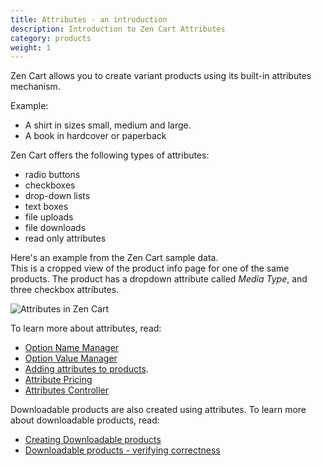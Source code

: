 ```yaml
---
title: Attributes - an introduction 
description: Introduction to Zen Cart Attributes 
category: products
weight: 1
---
```


Zen Cart allows you to create variant products using its built-in 
attributes mechanism. 

Example: 

- A shirt in sizes small, medium and large.
- A book in hardcover or paperback 

Zen Cart offers the following types of attributes:

- radio buttons 
- checkboxes 
- drop-down lists 
- text boxes 
- file uploads 
- file downloads
- read only attributes 

Here's an example from the Zen Cart sample data.  
This is a cropped view of the product info page for one of the same products.
The product has a dropdown
attribute called *Media Type*, and three checkbox attributes. 

![Attributes in Zen Cart](/images/attributes.png)

To learn more about attributes, read: 

- [Option Name Manager](/user/admin_pages/catalog/option_name_manager/)
- [Option Value Manager](/user/admin_pages/catalog/option_value_manager/)
- [Adding attributes to products](/user/products/attributes/). 
- [Attribute Pricing](/user/products/attribute_pricing)
- [Attributes Controller](/user/admin_pages/catalog/attributes_controller/)

Downloadable products are also created using attributes.  To learn 
more about downloadable products, read: 

- [Creating Downloadable products](/user/products/downloadable/)
- [Downloadable products - verifying correctness](/user/products/downloadable_verifying/) 